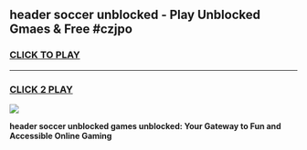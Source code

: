 
## header soccer unblocked - Play Unblocked Gmaes & Free #czjpo
<h3>
<a href="https://news.freeplayer.one?title=header_soccer_unblocked&ref=24F">CLICK TO PLAY</a></h3>
<hr>

<h3>
<a href="https://news.freeplayer.one?title=header_soccer_unblocked&ref=24F">CLICK 2 PLAY</a>
  
</h3>

<a href="https://news.freeplayer.one?title=header_soccer_unblocked&ref=24F/"><img src="https://clearcache.store/games.png"></a>


**header soccer unblocked games unblocked: Your Gateway to Fun and Accessible Online Gaming**

